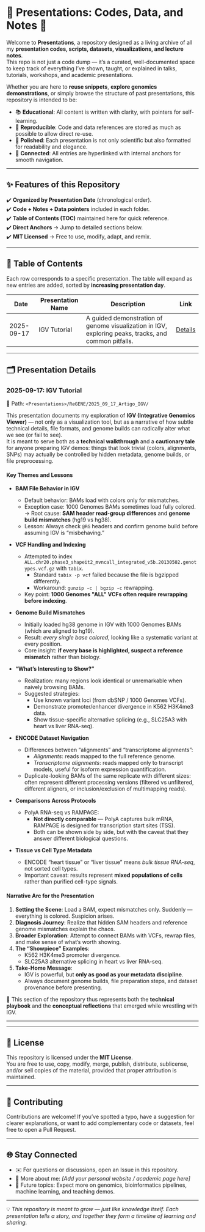 # 🌟 Presentations: Codes, Data, and Notes 🌟  

Welcome to **Presentations**, a repository designed as a living archive of all my **presentation codes, scripts, datasets, visualizations, and lecture notes**.  
This repo is not just a code dump — it’s a curated, well-documented space to keep track of everything I’ve shown, taught, or explained in talks, tutorials, workshops, and academic presentations.  

Whether you are here to **reuse snippets**, **explore genomics demonstrations**, or simply browse the structure of past presentations, this repository is intended to be:  

- 📚 **Educational**: All content is written with clarity, with pointers for self-learning.  
- 🔬 **Reproducible**: Code and data references are stored as much as possible to allow direct re-use.  
- 🎨 **Polished**: Each presentation is not only scientific but also formatted for readability and elegance.  
- 🔗 **Connected**: All entries are hyperlinked with internal anchors for smooth navigation.  

---

## ✨ Features of this Repository  

✔️ **Organized by Presentation Date** (chronological order).  
✔️ **Code + Notes + Data pointers** included in each folder.  
✔️ **Table of Contents (TOC)** maintained here for quick reference.  
✔️ **Direct Anchors** → Jump to detailed sections below.  
✔️ **MIT Licensed** → Free to use, modify, adapt, and remix.  

---

## 📑 Table of Contents  

Each row corresponds to a specific presentation. The table will expand as new entries are added, sorted by **increasing presentation day**.  

| Date       | Presentation Name | Description | Link |
|------------|------------------|-------------|------|
| 2025-09-17 | IGV Tutorial     | A guided demonstration of genome visualization in IGV, exploring peaks, tracks, and common pitfalls. | [Details](#2025-09-17-igv-tutorial) |

---

## 🗂️ Presentation Details

### 2025-09-17: IGV Tutorial  
📂 Path: `<Presentations>/ReGENE/2025_09_17_Artigo_IGV/`  

This presentation documents my exploration of **IGV (Integrative Genomics Viewer)** — not only as a visualization tool, but as a narrative of how subtle technical details, file formats, and genome builds can radically alter what we see (or fail to see).  
It is meant to serve both as a **technical walkthrough** and a **cautionary tale** for anyone preparing IGV demos: things that look trivial (colors, alignments, SNPs) may actually be controlled by hidden metadata, genome builds, or file preprocessing.  

#### Key Themes and Lessons  

- **BAM File Behavior in IGV**
  - Default behavior: BAMs load with colors only for mismatches.
  - Exception case: 1000 Genomes BAMs sometimes load fully colored.  
    → Root cause: **SAM header read-group differences** and **genome build mismatches** (hg19 vs hg38).  
  - Lesson: Always check `@RG` headers and confirm genome build before assuming IGV is “misbehaving.”

- **VCF Handling and Indexing**
  - Attempted to index `ALL.chr20.phase3_shapeit2_mvncall_integrated_v5b.20130502.genotypes.vcf.gz` with `tabix`.  
    - Standard `tabix -p vcf` failed because the file is bgzipped differently.  
    - Workaround: `gunzip -c | bgzip -c` rewrapping.  
  - Key point: **1000 Genomes "ALL" VCFs often require rewrapping before indexing**.

- **Genome Build Mismatches**
  - Initially loaded hg38 genome in IGV with 1000 Genomes BAMs (which are aligned to hg19).  
  - Result: *every single base colored*, looking like a systematic variant at every position.  
  - Core insight: **if every base is highlighted, suspect a reference mismatch** rather than biology.  

- **“What’s Interesting to Show?”**
  - Realization: many regions look identical or unremarkable when naively browsing BAMs.  
  - Suggested strategies:  
    - Use known variant loci (from dbSNP / 1000 Genomes VCFs).  
    - Demonstrate promoter/enhancer divergence in K562 H3K4me3 data.  
    - Show tissue-specific alternative splicing (e.g., SLC25A3 with heart vs liver RNA-seq).  

- **ENCODE Dataset Navigation**
  - Differences between “alignments” and “transcriptome alignments”:  
    - *Alignments*: reads mapped to the full reference genome.  
    - *Transcriptome alignments*: reads mapped only to transcript models, useful for isoform expression quantification.  
  - Duplicate-looking BAMs of the same replicate with different sizes: often represent different processing versions (filtered vs unfiltered, different aligners, or inclusion/exclusion of multimapping reads).

- **Comparisons Across Protocols**
  - PolyA RNA-seq vs RAMPAGE:  
    - **Not directly comparable** — PolyA captures bulk mRNA, RAMPAGE is designed for transcription start sites (TSS).  
    - Both can be shown side by side, but with the caveat that they answer different biological questions.

- **Tissue vs Cell Type Metadata**
  - ENCODE “heart tissue” or “liver tissue” means *bulk tissue RNA-seq*, not sorted cell types.  
  - Important caveat: results represent **mixed populations of cells** rather than purified cell-type signals.  

#### Narrative Arc for the Presentation  

1. **Setting the Scene**: Load a BAM, expect mismatches only. Suddenly — everything is colored. Suspicion arises.  
2. **Diagnosis Journey**: Realize that hidden SAM headers and reference genome mismatches explain the chaos.  
3. **Broader Exploration**: Attempt to connect BAMs with VCFs, rewrap files, and make sense of what’s worth showing.  
4. **The “Showpiece” Examples**:  
   - K562 H3K4me3 promoter divergence.  
   - SLC25A3 alternative splicing in heart vs liver RNA-seq.  
5. **Take-Home Message**:  
   - IGV is powerful, but **only as good as your metadata discipline**.  
   - Always document genome builds, file preparation steps, and dataset provenance before presenting.  

🚀 This section of the repository thus represents both the **technical playbook** and the **conceptual reflections** that emerged while wrestling with IGV.  

---

---

## 📜 License  

This repository is licensed under the **MIT License**.  
You are free to use, copy, modify, merge, publish, distribute, sublicense, and/or sell copies of the material, provided that proper attribution is maintained.  

---

## 🤝 Contributing  

Contributions are welcome! If you’ve spotted a typo, have a suggestion for clearer explanations, or want to add complementary code or datasets, feel free to open a Pull Request.  

---

## 🌐 Stay Connected  

- ✉️ For questions or discussions, open an Issue in this repository.  
- 🔬 More about me: *[Add your personal website / academic page here]*  
- 🧬 Future topics: Expect more on genomics, bioinformatics pipelines, machine learning, and teaching demos.  

---

💡 *This repository is meant to grow — just like knowledge itself. Each presentation tells a story, and together they form a timeline of learning and sharing.*  